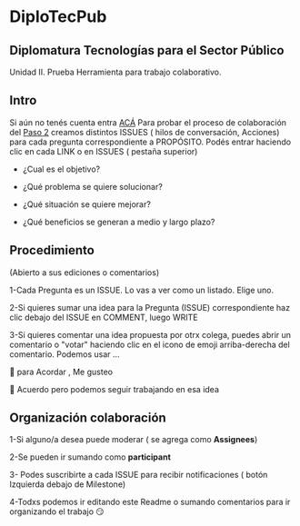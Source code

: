 # DiploTecPub
## Diplomatura Tecnologías para el Sector Público 
Unidad II. 
Prueba Herramienta para trabajo colaborativo.

## Intro
Si aún no tenés cuenta entra [ACÁ](https://github.com/)
Para probar el proceso de colaboración del [Paso 2](https://cursos.academiainnovacionpolitica.org/mod/page/view.php?id=1903) creamos distintos ISSUES ( hilos de conversación, Acciones) para cada pregunta correspondiente a PROPÓSITO.
Podés entrar haciendo clic en cada LINK o en ISSUES ( pestaña superior)

* ¿Cual es el objetivo?

* ¿Qué problema se quiere solucionar?

* ¿Qué situación se quiere mejorar?

* ¿Qué beneficios se generan a medio y largo plazo?

## Procedimiento
(Abierto a sus ediciones o comentarios) 

1-Cada  Pregunta es un ISSUE. Lo vas a ver como un listado. Elige uno. 

2-Si quieres sumar una idea para la Pregunta (ISSUE) correspondiente haz clic debajo del ISSUE en COMMENT, luego WRITE

3-Si quieres comentar una idea propuesta por otrx colega, puedes abrir un comentario o "votar" haciendo clic en el icono de emoji arriba-derecha del comentario. 
Podemos usar ...

:clap: para Acordar , Me gusteo  

:muscle: Acuerdo pero podemos seguir trabajando en esa idea

## Organización colaboración
1-Si alguno/a desea puede moderar ( se agrega como **Assignees**)

2-Se pueden ir sumando como **participant** 

3- Podes suscribirte a cada ISSUE para recibir notificaciones ( botón Izquierda debajo de Milestone)

4-Todxs podemos ir editando este Readme o sumando comentarios para ir organizando el trabajo :smirk:
